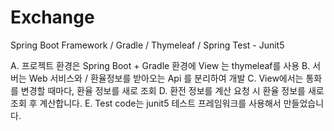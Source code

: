# Exchange

Spring Boot Framework / Gradle / Thymeleaf / Spring Test - Junit5


A. 프로젝트 환경은 Spring Boot + Gradle 환경에 View 는 thymeleaf를 사용
B. 서버는 Web 서비스와 / 환율정보를 받아오는 Api 를 분리하여 개발
C. View에서는 통화를 변경할 때마다, 환율 정보를 새로 조회
D. 환전 정보를 계산 요청 시 환율 정보를 새로 조회 후 계산합니다.
E. Test code는 junit5 테스트 프레임워크를 사용해서 만들었습니다.


